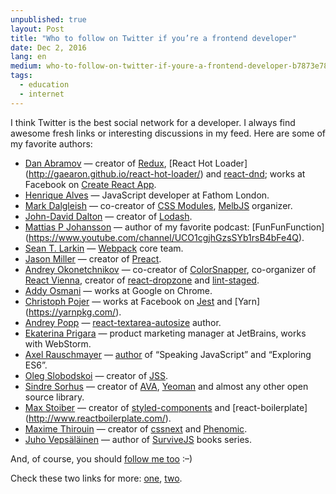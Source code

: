 ```yaml
---
unpublished: true
layout: Post
title: "Who to follow on Twitter if you’re a frontend developer"
date: Dec 2, 2016
lang: en
medium: who-to-follow-on-twitter-if-youre-a-frontend-developer-b7873e787480
tags:
  - education
  - internet
---
```


I think Twitter is the best social network for a developer. I always find awesome fresh links or interesting discussions in my feed. Here are some of my favorite authors:

* [Dan Abramov](https://twitter.com/dan_abramov) — creator of [Redux](http://redux.js.org/), [React Hot Loader] (http://gaearon.github.io/react-hot-loader/) and [react-dnd](http://gaearon.github.io/react-dnd/); works at Facebook on [Create React App](https://github.com/facebookincubator/create-react-app).
* [Henrique Alves](https://twitter.com/healves82) — JavaScript developer at Fathom London.
* [Mark Dalgleish](https://twitter.com/markdalgleish) — co-creator of [CSS Modules](https://github.com/css-modules/css-modules), [MelbJS](https://twitter.com/MelbJS) organizer.
* [John-David Dalton](https://twitter.com/jdalton) — creator of [Lodash](https://lodash.com/).
* [Mattias P Johansson](https://twitter.com/mpjme) — author of my favorite podcast: [FunFunFunction] (https://www.youtube.com/channel/UCO1cgjhGzsSYb1rsB4bFe4Q).
* [Sean T. Larkin](https://twitter.com/TheLarkInn) — [Webpack](https://webpack.js.org/) core team.
* [Jason Miller](https://twitter.com/_developit) — creator of [Preact](https://preactjs.com/).
* [Andrey Okonetchnikov](https://twitter.com/okonetchnikov) — co-creator of [ColorSnapper](https://twitter.com/colorsnapper), co-organizer of [React Vienna](https://twitter.com/reactvienna), creator of [react-dropzone](http://okonet.ru/react-dropzone/) and [lint-staged](https://github.com/okonet/lint-staged).
* [Addy Osmani](https://twitter.com/addyosmani) — works at Google on Chrome.
* [Christoph Pojer](https://twitter.com/cpojer) — works at Facebook on [Jest](https://facebook.github.io/jest/) and [Yarn] (https://yarnpkg.com/).
* [Andrey Popp](https://twitter.com/andreypopp) — [react-textarea-autosize](https://github.com/andreypopp/react-textarea-autosize) author.
* [Ekaterina Prigara](https://twitter.com/katyaprigara) — product marketing manager at JetBrains, works with WebStorm.
* [Axel Rauschmayer](https://twitter.com/rauschma) — [author](http://exploringjs.com/) of “Speaking JavaScript” and “Exploring ES6”.
* [Oleg Slobodskoi](https://twitter.com/oleg008) — creator of [JSS](https://github.com/cssinjs/jss).
* [Sindre Sorhus](https://twitter.com/sindresorhus) — creator of [AVA](https://github.com/avajs/ava), [Yeoman](http://yeoman.io/) and almost any other open source library.
* [Max Stoiber](https://twitter.com/mxstbr) — creator of [styled-components](https://styled-components.com/) and [react-boilerplate] (http://www.reactboilerplate.com/).
* [Maxime Thirouin](https://twitter.com/MoOx) — creator of [cssnext](http://cssnext.io/) and [Phenomic](https://phenomic.io/).
* [Juho Vepsäläinen](https://twitter.com/bebraw) — author of [SurviveJS](https://survivejs.com/) books series.

And, of course, you should [follow me too](https://twitter.com/iamsapegin) :–)

Check these two links for more: [one](https://twitter.com/dan_abramov/status/801756767088758784), [two](https://twitter.com/reactjs/status/766744985920114688).
